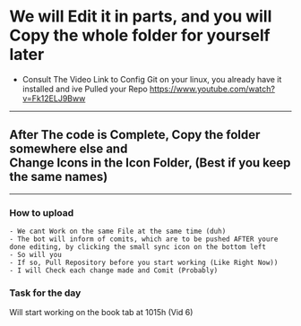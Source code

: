 # We will Edit it in parts, and you will Copy the whole folder for yourself later

- Consult The Video Link to Config Git on your linux, you already have it installed and ive Pulled your Repo
<https://www.youtube.com/watch?v=Fk12ELJ9Bww>

* * *

## After The code is Complete, Copy the folder somewhere else and</br> Change Icons in the Icon Folder, (Best if you keep the same names)

* * *

### How to upload

    - We cant Work on the same File at the same time (duh)
    - The bot will inform of comits, which are to be pushed AFTER youre done editing, by clicking the small sync icon on the bottom left
    - So will you
    - If so, Pull Repository before you start working (Like Right Now))
    - I will Check each change made and Comit (Probably)

### Task for the day

Will start working on the book tab at 1015h (Vid 6)
